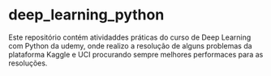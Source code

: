 # deep_learning_python
Este repositório contém atividaddes práticas do curso de Deep Learning com Python da udemy, onde realizo a resolução de alguns problemas da plataforma Kaggle e UCI procurando sempre melhores performaces para as resoluções.
